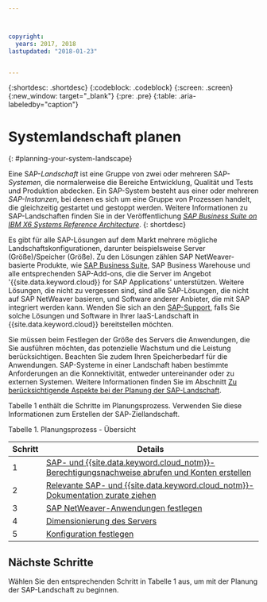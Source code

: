 ```yaml
---



copyright:
  years: 2017, 2018
lastupdated: "2018-01-23"


---
```


{:shortdesc: .shortdesc}
{:codeblock: .codeblock}
{:screen: .screen}
{:new_window: target="_blank"}
{:pre: .pre}
{:table: .aria-labeledby="caption"}

# Systemlandschaft planen
{: #planning-your-system-landscape}

Eine SAP-*Landschaft* ist eine Gruppe von zwei oder mehreren SAP-*Systemen*, die normalerweise die Bereiche Entwicklung, Qualität und Tests und Produktion abdecken. Ein SAP-System besteht aus einer oder mehreren *SAP-Instanzen*, bei denen es sich um eine Gruppe von Prozessen handelt, die gleichzeitig gestartet und gestoppt werden. Weitere Informationen zu SAP-Landschaften finden Sie in der Veröffentlichung [*SAP Business Suite on IBM X6 Systems Reference Architecture*](https://lenovopress.com/redp5073.pdf).
{: shortdesc}

Es gibt für alle SAP-Lösungen auf dem Markt mehrere mögliche Landschaftskonfigurationen, darunter beispielsweise Server (Größe)/Speicher (Größe). Zu den Lösungen zählen SAP NetWeaver-basierte Produkte, wie [SAP Business Suite](https://open.sap.com/courses/suitehana1), SAP Business Warehouse und alle entsprechenden SAP-Add-ons, die die Server im Angebot '{{site.data.keyword.cloud}} for SAP Applications' unterstützen. Weitere Lösungen, die nicht zu vergessen sind, sind alle SAP-Lösungen, die nicht auf SAP NetWeaver basieren, und Software anderer Anbieter, die mit SAP integriert werden kann. Wenden Sie sich an den [SAP-Support](https://support.sap.com/en/index.html), falls Sie solche Lösungen und Software in Ihrer IaaS-Landschaft in {{site.data.keyword.cloud}} bereitstellen möchten.

Sie müssen beim Festlegen der Größe des Servers die Anwendungen, die Sie ausführen möchten, das potenzielle Wachstum und die Leistung berücksichtigen. Beachten Sie zudem Ihren Speicherbedarf für die Anwendungen. SAP-Systeme in einer Landschaft haben bestimmte Anforderungen an die Konnektivität, entweder untereinander oder zu externen Systemen. Weitere Informationen finden Sie im Abschnitt [Zu berücksichtigende Aspekte bei der Planung der SAP-Landschaft](/docs/infrastructure/sap-netweaver/sap-considerations.html).

Tabelle 1 enthält die Schritte im Planungsprozess. Verwenden Sie diese Informationen zum Erstellen der SAP-Ziellandschaft.

Tabelle 1. Planungsprozess - Übersicht

| Schritt | Details |
| --- | --- |
| 1 | [SAP- und {{site.data.keyword.cloud_notm}}-Berechtigungsnachweise abrufen und Konten erstellen](/docs/infrastructure/sap-netweaver/sap-get-credentials.html) |
| 2 | [Relevante SAP- und {{site.data.keyword.cloud_notm}}-Dokumentation zurate ziehen](/docs/infrastructure/sap-netweaver/sap-review-doc.html) |
| 3 | [SAP NetWeaver-Anwendungen festlegen](sap-determine-apps.html) |
| 4 | [Dimensionierung des Servers](/docs/infrastructure/sap-netweaver/sap-size-server.html) |
| 5 | [Konfiguration festlegen](/docs/infrastructure/sap-netweaver/sap-determine-configuration.html) |

## Nächste Schritte

Wählen Sie den entsprechenden Schritt in Tabelle 1 aus, um mit der Planung der SAP-Landschaft zu beginnen.

